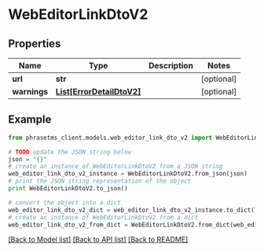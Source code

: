 # WebEditorLinkDtoV2

## Properties

| Name         | Type                                              | Description | Notes      |
| ------------ | ------------------------------------------------- | ----------- | ---------- |
| **url**      | **str**                                           |             | [optional] |
| **warnings** | [**List[ErrorDetailDtoV2]**](ErrorDetailDtoV2.md) |             | [optional] |

## Example

```python
from phrasetms_client.models.web_editor_link_dto_v2 import WebEditorLinkDtoV2

# TODO update the JSON string below
json = "{}"
# create an instance of WebEditorLinkDtoV2 from a JSON string
web_editor_link_dto_v2_instance = WebEditorLinkDtoV2.from_json(json)
# print the JSON string representation of the object
print WebEditorLinkDtoV2.to_json()

# convert the object into a dict
web_editor_link_dto_v2_dict = web_editor_link_dto_v2_instance.to_dict()
# create an instance of WebEditorLinkDtoV2 from a dict
web_editor_link_dto_v2_from_dict = WebEditorLinkDtoV2.from_dict(web_editor_link_dto_v2_dict)
```

[[Back to Model list]](../README.md#documentation-for-models) [[Back to API list]](../README.md#documentation-for-api-endpoints) [[Back to README]](../README.md)

